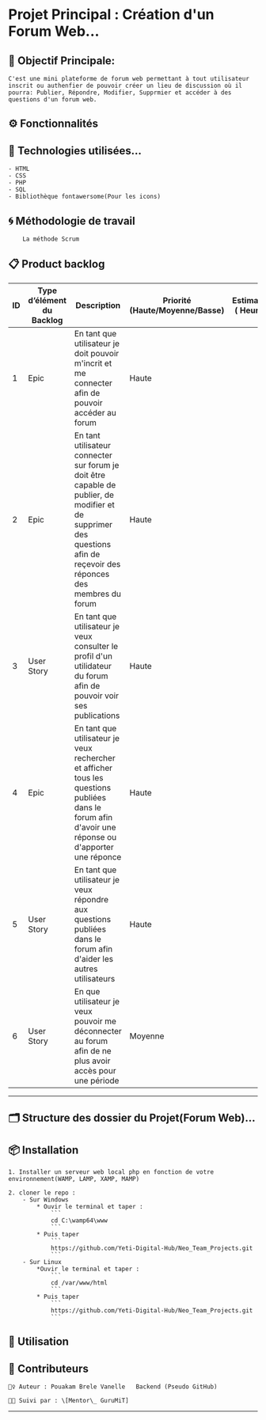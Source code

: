 # Projet Principal : Création d'un Forum Web...

## 🎯 Objectif Principale: 
    
    C'est une mini plateforme de forum web permettant à tout utilisateur inscrit ou authenfier de pouvoir créer un lieu de discussion où il pourra: Publier, Répondre, Modifier, Supprmier et accéder à des questions d'un forum web.

## ⚙️ Fonctionnalités

## 🧠 Technologies utilisées...

    - HTML
    - CSS
    - PHP
    - SQL
    - Bibliothèque fontawersome(Pour les icons)

## 🌀 Méthodologie  de travail
        La méthode Scrum

## 📋 Product backlog


| ID  | Type d’élément du Backlog | Description | Priorité (Haute/Moyenne/Basse) | Estimation ( Heures) |
|-----|---------------------------|-------------|--------------------------------|------------------------------------|
| 1   | Epic | En tant que utilisateur je doit pouvoir m'incrit et me connecter afin de pouvoir accéder au forum  | Haute|
| 2   |Epic| En tant utilisateur connecter sur forum je doit être capable de publier, de modifier et de supprimer des questions afin de reçevoir des réponces des membres du forum| Haute|
| 3   | User Story| En tant que utilisateur je veux consulter le profil d'un utilidateur du forum afin de pouvoir voir ses publications| Haute| |
| 4   | Epic| En tant que utilisateur je veux rechercher et afficher tous les questions publiées dans le forum afin d'avoir une réponse ou d'apporter une réponce| Haute| |
| 5   | User Story| En tant que utilisateur je veux répondre aux questions publiées dans le forum afin d'aider les autres utilisateurs| Haute| |
| 6   | User Story| En que utilisateur je veux pouvoir me déconnecter au forum afin de ne plus avoir accès pour une période| Moyenne| |
---


## 🗂️ Structure des dossier du Projet(**Forum Web**)...


## 📦 Installation 

    1. Installer un serveur web local php en fonction de votre environnement(WAMP, LAMP, XAMP, MAMP)

    2. cloner le repo :
        - Sur Windows
            * Ouvir le terminal et taper :
                ```
                cd C:\wamp64\www
                ```
            * Puis taper
                ```
                https://github.com/Yeti-Digital-Hub/Neo_Team_Projects.git
                ```
        - Sur Linux
            *Ouvir le terminal et taper :
                ```
                cd /var/www/html
                ```
            * Puis taper
                ```
                https://github.com/Yeti-Digital-Hub/Neo_Team_Projects.git
                ```

## 🚀 Utilisation


## 🤝 Contributeurs

    🙋‍♀️ Auteur : Pouakam Brele Vanelle   Backend (Pseudo GitHub)
    
    🧑‍🏫 Suivi par : \[Mentor\_ GuruMiT]

---